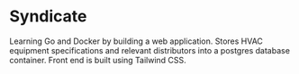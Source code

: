 # Syndicate

Learning Go and Docker by building a web application. Stores HVAC equipment specifications and relevant distributors into a postgres database container. Front end is built using Tailwind CSS. 